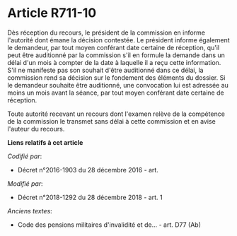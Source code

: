 # Article R711-10

Dès réception du recours, le président de la commission en informe l'autorité dont émane la décision contestée. Le président
informe également le demandeur, par tout moyen conférant date certaine de réception, qu'il peut être auditionné par la
commission s'il en formule la demande dans un délai d'un mois à compter de la date à laquelle il a reçu cette information.
S'il ne manifeste pas son souhait d'être auditionné dans ce délai, la commission rend sa décision sur le fondement des
éléments du dossier. Si le demandeur souhaite être auditionné, une convocation lui est adressée au moins un mois avant la
séance, par tout moyen conférant date certaine de réception.

Toute autorité recevant un recours dont l'examen relève de la compétence de la commission le transmet sans délai à cette
commission et en avise l'auteur du recours.

**Liens relatifs à cet article**

_Codifié par_:

  - Décret n°2016-1903 du 28 décembre 2016 - art.

_Modifié par_:

  - Décret n°2018-1292 du 28 décembre 2018 - art. 1

_Anciens textes_:

  - Code des pensions militaires d'invalidité et de... - art. D77 (Ab)
